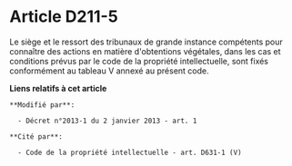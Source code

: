 # Article D211-5

Le siège et le ressort des tribunaux de grande instance compétents pour connaître des actions en matière d'obtentions
végétales, dans les cas et conditions prévus par le code de la propriété intellectuelle, sont fixés conformément au tableau V
annexé au présent code.

**Liens relatifs à cet article**

	**Modifié par**:

	  - Décret n°2013-1 du 2 janvier 2013 - art. 1

	**Cité par**:

	  - Code de la propriété intellectuelle - art. D631-1 (V)
